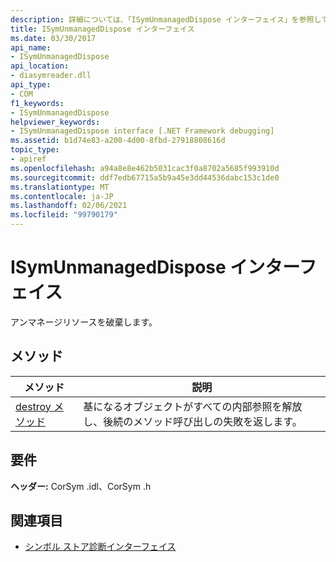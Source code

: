 ```yaml
---
description: 詳細については、「ISymUnmanagedDispose インターフェイス」を参照してください。
title: ISymUnmanagedDispose インターフェイス
ms.date: 03/30/2017
api_name:
- ISymUnmanagedDispose
api_location:
- diasymreader.dll
api_type:
- COM
f1_keywords:
- ISymUnmanagedDispose
helpviewer_keywords:
- ISymUnmanagedDispose interface [.NET Framework debugging]
ms.assetid: b1d74e83-a200-4d00-8fbd-27918808616d
topic_type:
- apiref
ms.openlocfilehash: a94a8e8e462b5031cac3f0a8702a5685f993910d
ms.sourcegitcommit: ddf7edb67715a5b9a45e3dd44536dabc153c1de0
ms.translationtype: MT
ms.contentlocale: ja-JP
ms.lasthandoff: 02/06/2021
ms.locfileid: "99790179"
---
```

# <a name="isymunmanageddispose-interface"></a>ISymUnmanagedDispose インターフェイス

アンマネージリソースを破棄します。  
  
## <a name="methods"></a>メソッド  
  
|メソッド|説明|  
|------------|-----------------|  
|[destroy メソッド](isymunmanageddispose-destroy-method.md)|基になるオブジェクトがすべての内部参照を解放し、後続のメソッド呼び出しの失敗を返します。|  
  
## <a name="requirements"></a>要件  

 **ヘッダー:** CorSym .idl、CorSym .h  
  
## <a name="see-also"></a>関連項目

- [シンボル ストア診断インターフェイス](diagnostics-symbol-store-interfaces.md)
